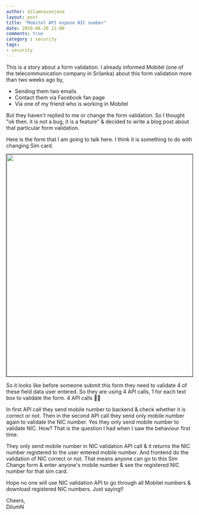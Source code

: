 ```yaml
---
author: dilumnavanjana
layout: post
title: "Mobitel API expose NIC number"
date: 2020-06-20 21:00
comments: true
category : security
tags:
- security
---
```


This is a story about a form validation. I already informed Mobitel (one of the telecommunication company in Srilanka) about this form validation more than two weeks ago by,
- Sending them two emails
- Contact them via Facebook fan page
- Via one of my friend who is working in Mobitel

But they haven't replied to me or change the form validation. So I thought "ok then. it is not a bug, it is a feature" & decided to write a blog post about that particular form validation.

Here is the form that I am going to talk here. I think it is something to do with changing Sim card.

<img height="600" width="800" style='border:1px solid #000000' src="{{ site.url }}/images/mobitel-1.png"/>

So it looks like before someone submit this form they need to validate 4 of these field data user entered. So they are using 4 API calls, 1 for each text box to validate the form. 4 API calls 😬😬

In first API call they send mobile number to backend & check whether it is correct or not. Then in the second API call they send only mobile number again to validate the NIC number. Yes they only send mobile number to validate NIC. How? That is the question I had when I saw the behaviour first time.

They only send mobile number in NIC validation API call & it returns the NIC number registered to the user entered mobile number. And frontend do the validation of NIC correct or not. That means anyone can go to this Sim Change form & enter anyone's mobile number & see the registered NIC number for that sim card.


Hope no one will use NIC validation API to go through all Mobitel numbers & download registered NIC numbers. Just saying!!


Cheers,<br>
DilumN
